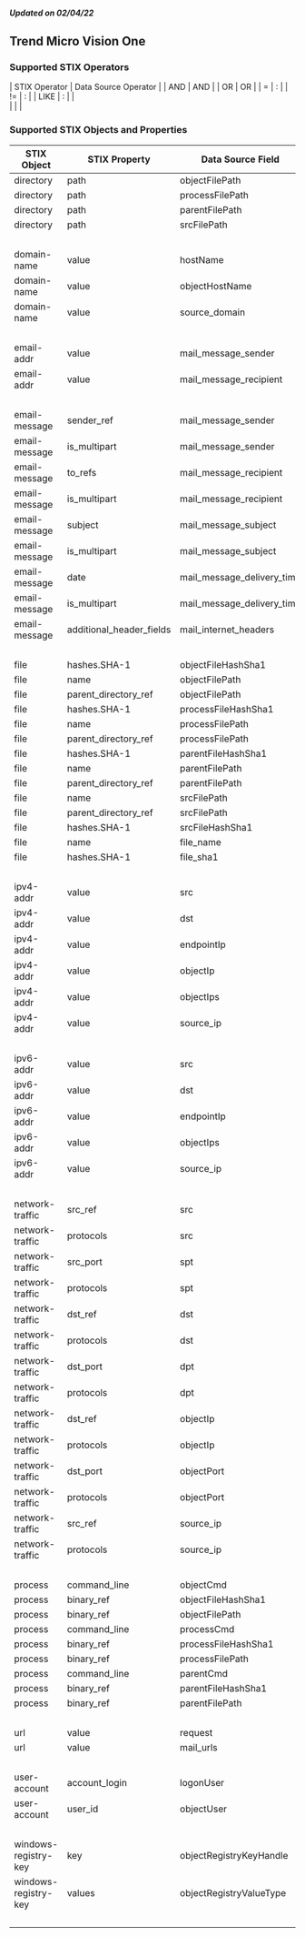 ##### Updated on 02/04/22
## Trend Micro Vision One
### Supported STIX Operators
| STIX Operator | Data Source Operator |
| AND | AND |
| OR | OR |
| = | : |
| != | : |
| LIKE | : |
| <br> | | |
### Supported STIX Objects and Properties
| STIX Object | STIX Property | Data Source Field |
|--|--|--|
| directory | path | objectFilePath |
| directory | path | processFilePath |
| directory | path | parentFilePath |
| directory | path | srcFilePath |
| <br> | | |
| domain-name | value | hostName |
| domain-name | value | objectHostName |
| domain-name | value | source_domain |
| <br> | | |
| email-addr | value | mail_message_sender |
| email-addr | value | mail_message_recipient |
| <br> | | |
| email-message | sender_ref | mail_message_sender |
| email-message | is_multipart | mail_message_sender |
| email-message | to_refs | mail_message_recipient |
| email-message | is_multipart | mail_message_recipient |
| email-message | subject | mail_message_subject |
| email-message | is_multipart | mail_message_subject |
| email-message | date | mail_message_delivery_time |
| email-message | is_multipart | mail_message_delivery_time |
| email-message | additional_header_fields | mail_internet_headers |
| <br> | | |
| file | hashes.SHA-1 | objectFileHashSha1 |
| file | name | objectFilePath |
| file | parent_directory_ref | objectFilePath |
| file | hashes.SHA-1 | processFileHashSha1 |
| file | name | processFilePath |
| file | parent_directory_ref | processFilePath |
| file | hashes.SHA-1 | parentFileHashSha1 |
| file | name | parentFilePath |
| file | parent_directory_ref | parentFilePath |
| file | name | srcFilePath |
| file | parent_directory_ref | srcFilePath |
| file | hashes.SHA-1 | srcFileHashSha1 |
| file | name | file_name |
| file | hashes.SHA-1 | file_sha1 |
| <br> | | |
| ipv4-addr | value | src |
| ipv4-addr | value | dst |
| ipv4-addr | value | endpointIp |
| ipv4-addr | value | objectIp |
| ipv4-addr | value | objectIps |
| ipv4-addr | value | source_ip |
| <br> | | |
| ipv6-addr | value | src |
| ipv6-addr | value | dst |
| ipv6-addr | value | endpointIp |
| ipv6-addr | value | objectIps |
| ipv6-addr | value | source_ip |
| <br> | | |
| network-traffic | src_ref | src |
| network-traffic | protocols | src |
| network-traffic | src_port | spt |
| network-traffic | protocols | spt |
| network-traffic | dst_ref | dst |
| network-traffic | protocols | dst |
| network-traffic | dst_port | dpt |
| network-traffic | protocols | dpt |
| network-traffic | dst_ref | objectIp |
| network-traffic | protocols | objectIp |
| network-traffic | dst_port | objectPort |
| network-traffic | protocols | objectPort |
| network-traffic | src_ref | source_ip |
| network-traffic | protocols | source_ip |
| <br> | | |
| process | command_line | objectCmd |
| process | binary_ref | objectFileHashSha1 |
| process | binary_ref | objectFilePath |
| process | command_line | processCmd |
| process | binary_ref | processFileHashSha1 |
| process | binary_ref | processFilePath |
| process | command_line | parentCmd |
| process | binary_ref | parentFileHashSha1 |
| process | binary_ref | parentFilePath |
| <br> | | |
| url | value | request |
| url | value | mail_urls |
| <br> | | |
| user-account | account_login | logonUser |
| user-account | user_id | objectUser |
| <br> | | |
| windows-registry-key | key | objectRegistryKeyHandle |
| windows-registry-key | values | objectRegistryValueType |
| <br> | | |
